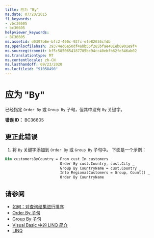 ```yaml
---
title: 应为 "By"
ms.date: 07/20/2015
f1_keywords:
- vbc36605
- bc36605
helpviewer_keywords:
- BC36605
ms.assetid: d0397b6e-bfc2-400c-92fc-efe82036cfdb
ms.openlocfilehash: 39374ed6a50df4abb55f285bfae401eb6901e9f4
ms.sourcegitcommit: bf5c5850654187705bc94cc40ebfb62fe346ab02
ms.translationtype: MT
ms.contentlocale: zh-CN
ms.lasthandoff: 09/23/2020
ms.locfileid: "91058490"
---
```

# <a name="by-expected"></a>应为 "By"

已经指定 `Order By` 或 `Group By` 子句，但其中没有 `By` 关键字。  
  
 **错误 ID：** BC36605  
  
## <a name="to-correct-this-error"></a>更正此错误  
  
1. 将 `By` 关键字添加到 `Order By` 或 `Group By` 子句中。 下面是一个示例：  
  
```vb  
Dim customersByCountry = From cust In customers _  
                         Order By cust.Country, cust.City _  
                         Group By CountryName = cust.Country _  
                         Into RegionalCustomers = Group, Count() _  
                         Order By CountryName  
```  
  
## <a name="see-also"></a>请参阅

- [如何：对查询结果进行排序](../programming-guide/language-features/linq/how-to-sort-query-results-by-using-linq.md)
- [Order By 子句](../language-reference/queries/order-by-clause.md)
- [Group By 子句](../language-reference/queries/group-by-clause.md)
- [Visual Basic 中的 LINQ 简介](../programming-guide/language-features/linq/introduction-to-linq.md)
- [LINQ](../programming-guide/language-features/linq/index.md)

